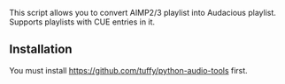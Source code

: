 This script allows you to convert AIMP2/3 playlist into Audacious playlist.
Supports playlists with CUE entries in it.

## Installation

You must install https://github.com/tuffy/python-audio-tools first.

